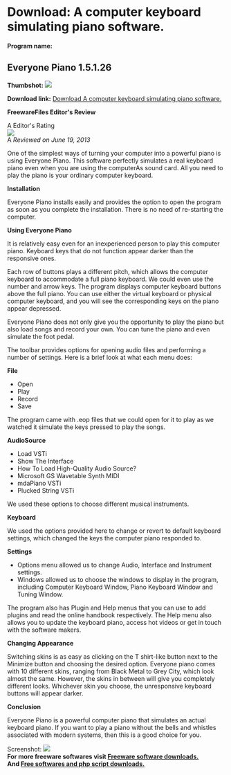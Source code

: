 # Download: A computer keyboard simulating piano software.

**Program name:**

## Everyone Piano 1.5.1.26

  
**Thumbshot:** ![](http://www.freewarefiles.com/screenshot/everyonepiano_md.jpg)   
  
**Download link:** [Download A computer keyboard simulating piano software.](http://freesoftwares.boysofts.com/Everyone-Piano_program_81529.html)  
  


**FreewareFiles Editor's Review**  
  


A Editor's Rating  
![](http://www.freewarefiles.com/images/rating/5.gif)  
A _Reviewed on June 19, 2013_  
  
One of the simplest ways of turning your computer into a powerful piano is using Everyone Piano. This software perfectly simulates a real keyboard piano even when you are using the computerAs sound card. All you need to play the piano is your ordinary computer keyboard. 

**Installation**

Everyone Piano installs easily and provides the option to open the program as soon as you complete the installation. There is no need of re-starting the computer.

**Using Everyone Piano**

It is relatively easy even for an inexperienced person to play this computer piano. Keyboard keys that do not function appear darker than the responsive ones.

Each row of buttons plays a different pitch, which allows the computer keyboard to accommodate a full piano keyboard. We could even use the number and arrow keys. The program displays computer keyboard buttons above the full piano. You can use either the virtual keyboard or physical computer keyboard, and you will see the corresponding keys on the piano appear depressed.

Everyone Piano does not only give you the opportunity to play the piano but also load songs and record your own. You can tune the piano and even simulate the foot pedal.

The toolbar provides options for opening audio files and performing a number of settings. Here is a brief look at what each menu does:

**File**

  * Open 
  * Play 
  * Record 
  * Save 

The program came with .eop files that we could open for it to play as we watched it simulate the keys pressed to play the songs.

**AudioSource**

  * Load VSTi 
  * Show The Interface 
  * How To Load High-Quality Audio Source? 
  * Microsoft GS Wavetable Synth MIDI 
  * mdaPiano VSTi 
  * Plucked String VSTi 

We used these options to choose different musical instruments.

**Keyboard**

We used the options provided here to change or revert to default keyboard settings, which changed the keys the computer piano responded to.

**Settings**

  * Options menu allowed us to change Audio, Interface and Instrument settings. 
  * Windows allowed us to choose the windows to display in the program, including Computer Keyboard Window, Piano Keyboard Window and Tuning Window. 

The program also has Plugin and Help menus that you can use to add plugins and read the online handbook respectively. The Help menu also allows you to update the keyboard piano, access hot videos or get in touch with the software makers.

**Changing Appearance**

Switching skins is as easy as clicking on the T shirt-like button next to the Minimize button and choosing the desired option. Everyone piano comes with 10 different skins, ranging from Black Metal to Grey City, which look almost the same. However, the skins in between will give you completely different looks. Whichever skin you choose, the unresponsive keyboard buttons will appear darker.

**Conclusion**

Everyone Piano is a powerful computer piano that simulates an actual keyboard piano. If you want to play a piano without the bells and whistles associated with modern systems, then this is a good choice for you.

  
  
Screenshot: ![](http://www.freewarefiles.com/screenshot/everyonepiano.jpg)   
**For more freeware softwares visit [Freeware software downloads.](http://freesoftwares.boysofts.com/)**   
**And [Free softwares and php script downloads.](http://www.boysofts.com/)**
